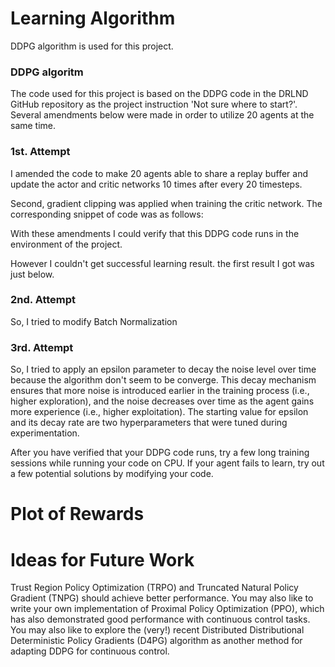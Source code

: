 # Learning Algorithm

DDPG algorithm is used for this project.
### DDPG algoritm


The code used for this project is based on the DDPG code in the DRLND GitHub repository as the project instruction 'Not sure where to start?'.
Several amendments below were made in order to utilize 20 agents at the same time.

### 1st. Attempt
I amended the code to make 20 agents able to share a replay buffer and update the actor and critic networks 10 times after every 20 timesteps.

Second, gradient clipping was applied when training the critic network. The corresponding snippet of code was as follows:


With these amendments I could verify that this DDPG code runs in the environment of the project.

However I couldn't get successful learning result. the first result I got was just below.

### 2nd. Attempt 
So, I tried to modify Batch Normalization


### 3rd. Attempt 
So, I tried to apply an epsilon parameter to decay the noise level over time because the algorithm don't seem to be converge.
This decay mechanism ensures that more noise is introduced earlier in the training process (i.e., higher exploration), and the noise decreases over time as the agent gains more experience (i.e., higher exploitation). The starting value for epsilon and its decay rate are two hyperparameters that were tuned during experimentation.


After you have verified that your DDPG code runs, try a few long training sessions while running your code on CPU. If your agent fails to learn, try out a few potential solutions by modifying your code. 

# Plot of Rewards


# Ideas for Future Work
Trust Region Policy Optimization (TRPO) and Truncated Natural Policy Gradient (TNPG) should achieve better performance. You may also like to write your own implementation of Proximal Policy Optimization (PPO), which has also demonstrated good performance with continuous control tasks.
You may also like to explore the (very!) recent Distributed Distributional Deterministic Policy Gradients (D4PG) algorithm as another method for adapting DDPG for continuous control.


